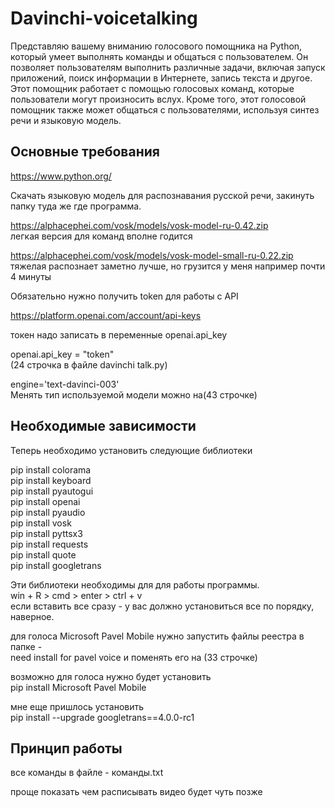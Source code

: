 # Davinchi-voicetalking

Представляю вашему вниманию голосового помощника на Python, который умеет выполнять команды и общаться с пользователем.
Он позволяет пользователям выполнить различные задачи, включая запуск приложений, поиск информации в Интернете, запись текста и другое.
Этот помощник работает с помощью голосовых команд, которые пользователи могут произносить вслух. 
Кроме того, этот голосовой помощник также может общаться с пользователями, используя синтез речи и языковую модель. 

<h2>Основные требования</h2>

https://www.python.org/

Скачать языковую модель для распознавания русской речи, закинуть папку туда же где программа. 

https://alphacephei.com/vosk/models/vosk-model-ru-0.42.zip          
легкая версия для команд вполне годится

https://alphacephei.com/vosk/models/vosk-model-small-ru-0.22.zip    
тяжелая распознает заметно лучше, но грузится у меня например почти 4 минуты

Обязательно нужно получить token для работы с API  

https://platform.openai.com/account/api-keys

токен надо записать в переменные openai.api_key

openai.api_key = "token"</br>    (24 строчка в файле davinchi talk.py)

engine='text-davinci-003'</br>   Менять тип используемой модели можно на(43 строчке)

<h2>Необходимые зависимости</h2>

Теперь необходимо установить следующие библиотеки

pip install colorama  
pip install keyboard  
pip install pyautogui  
pip install openai   
pip install pyaudio   
pip install vosk   
pip install pyttsx3  
pip install requests  
pip install quote  
pip install googletrans   

Эти библиотеки необходимы для для работы программы.     
win + R > cmd > enter > ctrl + v    
если вставить все сразу - у вас должно установиться все по порядку, наверное.   

для голоса Microsoft Pavel Mobile нужно запустить файлы реестра в папке -  
need install for pavel voice и поменять его на (33 строчке)  
  
возможно для голоса нужно будет установить  
pip install Microsoft Pavel Mobile  
  
мне еще пришлось установить   
pip install --upgrade googletrans==4.0.0-rc1  
  
<h2>Принцип работы</h3> 

все команды в файле - команды.txt   

проще показать чем расписывать видео будет чуть позже  
